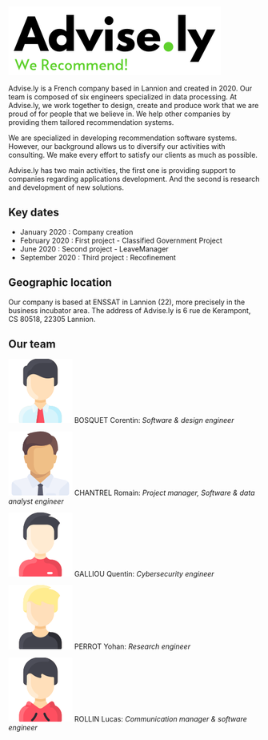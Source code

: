 ![Advise.ly](assets/images/advise.ly.png)

Advise.ly is a French company based in Lannion and created in 2020. Our team is composed of six engineers specialized in data processing. At Advise.ly, we work together to design, create and produce work that we are proud of for people that we believe in. We help other companies by providing them tailored recommendation systems.

We are specialized in developing recommendation software systems. However, our background allows us to diversify our activities with consulting. We make every effort to satisfy our clients as much as possible.

Advise.ly has two main activities, the first one is providing support to  companies regarding applications development. And the second is research and development of new solutions.


## Key dates

* January 2020 : Company creation
* February 2020 : First project -  Classified Government Project
* June 2020 : Second project - LeaveManager
* September 2020 : Third project : Recofinement


## Geographic location

Our company is based at ENSSAT in Lannion (22), more precisely in the business incubator area. The address of Advise.ly is 6 rue de Kerampont, CS 80518, 22305 Lannion.


## Our team

![Corentin](assets/images/corentin.png)
BOSQUET Corentin:
    *Software & design engineer*

![Romain](assets/images/romain.png)
CHANTREL Romain:
    *Project manager, Software & data analyst engineer*

![Quentin](assets/images/quentin.png)
GALLIOU Quentin:
    *Cybersecurity engineer*

![Yohan](assets/images/yohan.png)
PERROT Yohan:
    *Research engineer*

![Lucas](assets/images/lucas.png)
ROLLIN Lucas:
    *Communication manager & software engineer*
